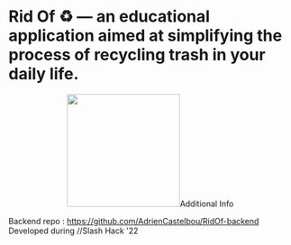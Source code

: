 # Rid Of ♻️ — an educational application aimed at simplifying the process of recycling trash in your daily life.
<p align="center">
  <img src="https://user-images.githubusercontent.com/82381064/196821893-8c0e6341-5a60-41f5-a4d4-3a530ec55570.png" height="200px>
</p></br>

.
## Additional Info
Backend repo : https://github.com/AdrienCastelbou/RidOf-backend </br>
Developed during //Slash Hack '22

